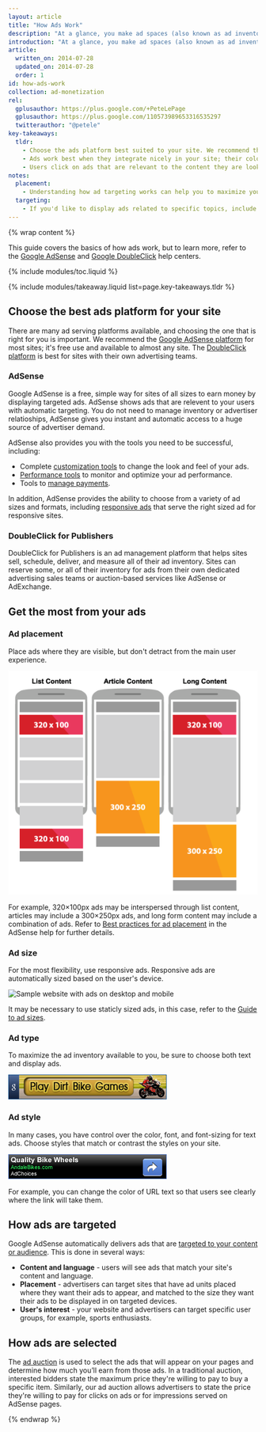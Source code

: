```yaml
---
layout: article
title: "How Ads Work"
description: "At a glance, you make ad spaces (also known as ad inventory) available on your site. Advertisers bid to show their ads on your site and the highest bid wins. You get paid when users click on the ads."
introduction: "At a glance, you make ad spaces (also known as ad inventory) available on your site. Advertisers bid to show their ads on your site and the highest bid wins. You get paid when users click on the ads."
article:
  written_on: 2014-07-28
  updated_on: 2014-07-28
  order: 1
id: how-ads-work
collection: ad-monetization
rel:
  gplusauthor: https://plus.google.com/+PeteLePage
  gplusauthor: https://plus.google.com/110573989653316535297
  twitterauthor: "@petele"
key-takeaways:
  tldr: 
    - Choose the ads platform best suited to your site. We recommend the <a href="http://www.google.com/adsense/start/">AdSense</a> platform for most sites, and the <a href="http://www.google.com/doubleclick/publishers/">DoubleClick platform</a> for sites with their own advertising teams.
    - Ads work best when they integrate nicely in your site; their color, content, size, and location enhance user experience. 
    - Users click on ads that are relevant to the content they are looking for; understand how ads targeting works so that you can maximize your revenue.
notes:
  placement:
    - Understanding how ad targeting works can help you to maximize your revenue.
  targeting:
    - If you'd like to display ads related to specific topics, include complete sentences and paragraphs about these topics.
---
```


{% wrap content %}

This guide covers the basics of how ads work,
but to learn more, refer to the
<a href="https://support.google.com/adsense/answer/181947?hl=en">Google AdSense</a> and
<a href="https://support.google.com/dfp_sb/?utm_medium=et&utm_source=dfp_sb_support_tab&utm_campaign=dfp_sb#topic=13148">Google DoubleClick</a>
help centers.

{% include modules/toc.liquid %}

{% include modules/takeaway.liquid list=page.key-takeaways.tldr %}

## Choose the best ads platform for your site

There are many ad serving platforms available, and choosing the one that
is right for you is important. We recommend the
[Google AdSense platform](http://www.google.com/adsense/start/)
for most sites; it's free use and available to almost any site. The [DoubleClick platform](https://www.google.com/doubleclick/publishers/)
is best for sites with their own advertising teams.

### AdSense

Google AdSense is a free, simple way for sites of all sizes to earn money by 
displaying targeted ads. AdSense shows ads that are relevent to your users
with automatic targeting.  You do not need to manage inventory or advertiser
relatioships, AdSense gives you instant and automatic access to a huge source
of advertiser demand.

AdSense also provides you with the tools you need to be successful, including:

* Complete [customization tools](https://support.google.com/adsense/answer/160374?ref_topic=1307421) to change the look and feel of your ads.
* [Performance tools](https://support.google.com/adsense/answer/2973289?ref_topic=2717009) to monitor and optimize your ad performance.
* Tools to [manage payments](https://support.google.com/adsense/answer/2569265?hl=en&ref_topic=1727160).

In addition, AdSense provides the ability to choose from a variety of ad 
sizes and formats, including
[responsive ads](https://support.google.com/adsense/answer/3213689) that serve
the right sized ad for responsive sites.


### DoubleClick for Publishers

DoubleClick for Publishers is an ad management platform that helps sites 
sell, schedule, deliver, and measure all of their ad inventory. Sites can
reserve some, or all of their inventory for ads from their own dedicated
advertising sales teams or auction-based services like AdSense or AdExchange.

## Get the most from your ads

### Ad placement
Place ads where they are visible, but don't detract from the main user experience. 

<img src="images/mobile_ads_placement.png" alt="Common examples of where to place mobile ads">

For example, 320&times;100px ads may be interspersed through list content, articles may
include a 300&times;250px ads, and long form content may include a combination
of ads.  Refer to [Best practices for ad placement](https://support.google.com/adsense/answer/1282097?ref_topic=1307438)
in the AdSense help for further details. 

### Ad size
For the most flexibility, use responsive ads. Responsive ads are automatically
sized based on the user's device. 

<img src="images/ad-ss-600.png" 
  srcset="images/ad-ss-1200.png 1200w, 
          images/ad-ss-900.png 900w,
          images/ad-ss-600.png 600w, 
          images/ad-ss-300.png 300w" 
  alt="Sample website with ads on desktop and mobile">

It may be necessary to use staticly sized ads, in this case, refer to
the [Guide to ad sizes](https://support.google.com/adsense/answer/6002621?ref_topic=1307421).


### Ad type
To maximize the ad inventory available to you, be sure to choose both
text and display ads.

<img src="images/mobileimage.png">

### Ad style
In many cases, you have control over the color, font, and font-sizing for 
text ads. Choose styles that match or contrast the styles on your site. 

<img src="images/mobiletext_withcolor.png">

For example, you can change the color of URL text so that users see clearly
where the link will take them.


## How ads are targeted
Google AdSense automatically delivers ads that are [targeted to your content 
or audience](https://support.google.com/adsense/answer/9713?ref_topic=1628432).
This is done in several ways:

* **Content and language** - users will see ads that match your site's content
and language.
* **Placement** - advertisers can target sites that have ad units placed 
where they want their ads to appear, and matched to the size they want their 
ads to be displayed in on targeted devices.
* **User's interest** - your website and advertisers can target specific user 
groups, for example, sports enthusiasts.


## How ads are selected
The [ad auction](https://support.google.com/adsense/answer/160525?hl=en&ref_topic=1628432)
is used to select the ads that will appear on your pages and determine how
much you’ll earn from those ads. In a traditional auction, interested bidders 
state the maximum price they're willing to pay to buy a specific item. 
Similarly, our ad auction allows advertisers to state the price they're 
willing to pay for clicks on ads or for impressions served on AdSense pages.

{% endwrap %}
